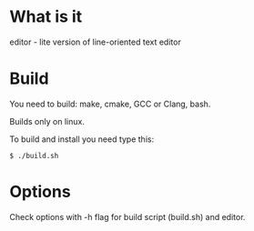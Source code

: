 # What is it

editor - lite version of line-oriented text editor

# Build

You need to build: make, cmake, GCC or Clang, bash.

Builds only on linux.

To build and install you need type this:
```shell
$ ./build.sh
```

# Options

Check options with -h flag for build script (build.sh) and editor.
